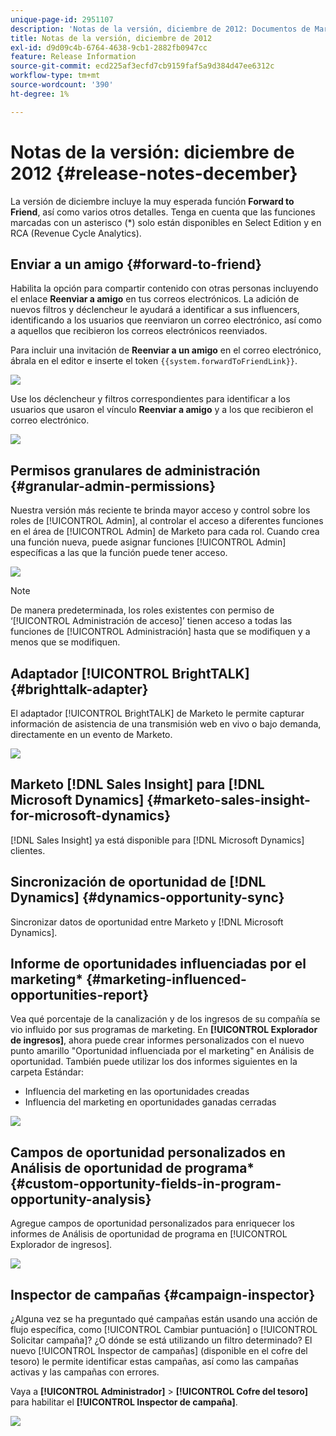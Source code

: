 ```yaml
---
unique-page-id: 2951107
description: 'Notas de la versión, diciembre de 2012: Documentos de Marketo: documentación del producto'
title: Notas de la versión, diciembre de 2012
exl-id: d9d09c4b-6764-4638-9cb1-2882fb0947cc
feature: Release Information
source-git-commit: ecd225af3ecfd7cb9159faf5a9d384d47ee6312c
workflow-type: tm+mt
source-wordcount: '390'
ht-degree: 1%

---
```


# Notas de la versión: diciembre de 2012 {#release-notes-december}

La versión de diciembre incluye la muy esperada función **Forward to Friend**, así como varios otros detalles. Tenga en cuenta que las funciones marcadas con un asterisco (&#42;) solo están disponibles en Select Edition y en RCA (Revenue Cycle Analytics).

## Enviar a un amigo {#forward-to-friend}

Habilita la opción para compartir contenido con otras personas incluyendo el enlace **Reenviar a amigo** en tus correos electrónicos. La adición de nuevos filtros y déclencheur le ayudará a identificar a sus influencers, identificando a los usuarios que reenviaron un correo electrónico, así como a aquellos que recibieron los correos electrónicos reenviados.

Para incluir una invitación de **Reenviar a un amigo** en el correo electrónico, ábrala en el editor e inserte el token `{{system.forwardToFriendLink}}`.

![](assets/image2014-9-23-10-3a50-3a45.png)

Use los déclencheur y filtros correspondientes para identificar a los usuarios que usaron el vínculo **Reenviar a amigo** y a los que recibieron el correo electrónico.

![](assets/image2014-9-23-10-3a50-3a56.png)

## Permisos granulares de administración {#granular-admin-permissions}

Nuestra versión más reciente te brinda mayor acceso y control sobre los roles de [!UICONTROL Admin], al controlar el acceso a diferentes funciones en el área de [!UICONTROL Admin] de Marketo para cada rol. Cuando crea una función nueva, puede asignar funciones [!UICONTROL Admin] específicas a las que la función puede tener acceso.

![](assets/image2014-9-23-10-3a51-3a18.png)

>[!NOTE]
>
>De manera predeterminada, los roles existentes con permiso de ‘[!UICONTROL Administración de acceso]’ tienen acceso a todas las funciones de [!UICONTROL Administración] hasta que se modifiquen y a menos que se modifiquen.

## Adaptador [!UICONTROL BrightTALK] {#brighttalk-adapter}

El adaptador [!UICONTROL BrightTALK] de Marketo le permite capturar información de asistencia de una transmisión web en vivo o bajo demanda, directamente en un evento de Marketo.

![](assets/image2014-9-23-10-3a51-3a31.png)

## Marketo [!DNL Sales Insight] para [!DNL Microsoft Dynamics] {#marketo-sales-insight-for-microsoft-dynamics}

[!DNL Sales Insight] ya está disponible para [!DNL Microsoft Dynamics] clientes.

## Sincronización de oportunidad de [!DNL Dynamics] {#dynamics-opportunity-sync}

Sincronizar datos de oportunidad entre Marketo y [!DNL Microsoft Dynamics].

## Informe de oportunidades influenciadas por el marketing&#42; {#marketing-influenced-opportunities-report}

Vea qué porcentaje de la canalización y de los ingresos de su compañía se vio influido por sus programas de marketing. En **[!UICONTROL Explorador de ingresos]**, ahora puede crear informes personalizados con el nuevo punto amarillo &quot;Oportunidad influenciada por el marketing&quot; en Análisis de oportunidad. También puede utilizar los dos informes siguientes en la carpeta Estándar:

* Influencia del marketing en las oportunidades creadas
* Influencia del marketing en oportunidades ganadas cerradas

![](assets/image2014-9-23-10-3a52-3a11.png)

## Campos de oportunidad personalizados en Análisis de oportunidad de programa&#42; {#custom-opportunity-fields-in-program-opportunity-analysis}

Agregue campos de oportunidad personalizados para enriquecer los informes de Análisis de oportunidad de programa en [!UICONTROL Explorador de ingresos].

![](assets/image2014-9-23-10-3a52-3a23.png)

## Inspector de campañas {#campaign-inspector}

¿Alguna vez se ha preguntado qué campañas están usando una acción de flujo específica, como [!UICONTROL Cambiar puntuación] o [!UICONTROL Solicitar campaña]? ¿O dónde se está utilizando un filtro determinado? El nuevo [!UICONTROL Inspector de campañas] (disponible en el cofre del tesoro) le permite identificar estas campañas, así como las campañas activas y las campañas con errores.

Vaya a **[!UICONTROL Administrador]** > **[!UICONTROL Cofre del tesoro]** para habilitar el **[!UICONTROL Inspector de campaña]**.

![](assets/image2014-9-23-10-3a52-3a39.png)
